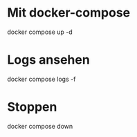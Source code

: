 # Mit docker-compose
docker compose up -d

# Logs ansehen
docker compose logs -f

# Stoppen
docker compose down

